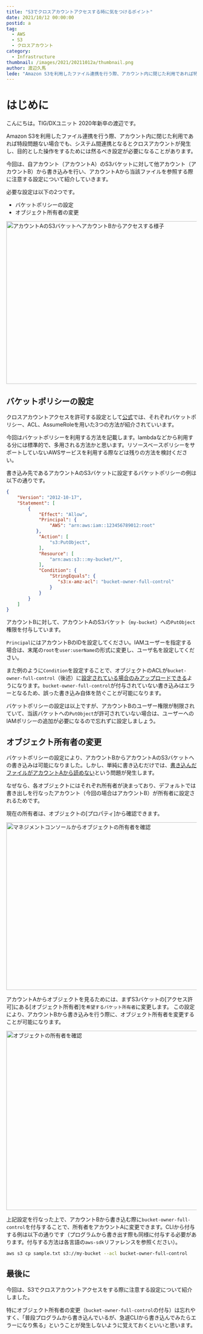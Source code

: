 ```yaml
---
title: "S3でクロスアカウントアクセスする時に気をつけるポイント"
date: 2021/10/12 00:00:00
postid: a
tag:
  - AWS
  - S3
  - クロスアカウント
category:
  - Infrastructure
thumbnail: /images/2021/20211012a/thumbnail.png
author: 渡辺久馬
lede: "Amazon S3を利用したファイル連携を行う際、アカウント内に閉じた利用であれば特段問題ない場合でも、システム間連携となるとクロスアカウントが発生し、目的とした操作をするためには然るべき設定が必要になることがあります。自アカウント（アカウントA）のS3バケットに対して他アカウント（アカウントB）から書き込みを行い、アカウントAから当該ファイルを参照する際に注意する設定について紹介していきます。"
---
```


# はじめに

こんにちは。TIG/DXユニット 2020年新卒の渡辺です。

Amazon S3を利用したファイル連携を行う際、アカウント内に閉じた利用であれば特段問題ない場合でも、システム間連携となるとクロスアカウントが発生し、目的とした操作をするためには然るべき設定が必要になることがあります。

今回は、自アカウント（アカウントA）のS3バケットに対して他アカウント（アカウントB）から書き込みを行い、アカウントAから当該ファイルを参照する際に注意する設定について紹介していきます。

必要な設定は以下の2つです。

* バケットポリシーの設定
* オブジェクト所有者の変更

<img src="/images/2021/20211012a/image.png" alt="アカウントAのS3バケットへアカウントBからアクセスする様子" width="1200" height="431" loading="lazy">

## バケットポリシーの設定

クロスアカウントアクセスを許可する設定として[公式](https://aws.amazon.com/jp/premiumsupport/knowledge-center/cross-account-access-s3/)では、それぞれバケットポリシー、ACL、AssumeRoleを用いた3つの方法が紹介されていいます。

今回はバケットポリシーを利用する方法を記載します。lambdaなどから利用する分には標準的で、多用される方法かと思います。リソースベースポリシーをサポートしていないAWSサービスを利用する際などは残りの方法を検討ください。

書き込み先であるアカウントAのS3バケットに設定するバケットポリシーの例は以下の通りです。

```json
{
    "Version": "2012-10-17",
    "Statement": [
        {
            "Effect": "Allow",
            "Principal": {
                "AWS": "arn:aws:iam::123456789012:root"
           },
            "Action": [
                "s3:PutObject",
            ],
            "Resource": [
                "arn:aws:s3:::my-bucket/*",
            ],
            "Condition": {
                "StringEquals": {
                   "s3:x-amz-acl": "bucket-owner-full-control"
                }
            }
        }
    ]
}
```

アカウントBに対して、アカウントAのS3バケット（`my-bucket`）への`PutObject`権限を付与しています。

`Principal`にはアカウントBのIDを設定してください。IAMユーザーを指定する場合は、末尾の`root`を`user:userName`の形式に変更し、ユーザ名を設定してください。

また例のように`Condition`を設定することで、オブジェクトのACLが`bucket-owner-full-control`（後述）に[設定されている場合のみアップロードできる](https://aws.amazon.com/jp/premiumsupport/knowledge-center/s3-require-object-ownership/)ようになります。`bucket-owner-full-control`が付与されていない書き込みはエラーとなるため、誤った書き込み自体を防ぐことが可能になります。

バケットポリシーの設定は以上ですが、アカウントBのユーザー権限が制限されていて、当該バケットへの`PutObject`が許可されていない場合は、ユーザーへのIAMポリシーの追加が必要になるので忘れずに設定しましょう。

## オブジェクト所有者の変更

バケットポリシーの設定により、アカウントBからアカウントAのS3バケットへの書き込みは可能になりました。しかし、単純に書き込むだけでは、[書き込んだファイルがアカウントAから読めない](https://aws.amazon.com/jp/premiumsupport/knowledge-center/s3-bucket-owner-access/)という問題が発生します。

なぜなら、各オブジェクトにはそれぞれ所有者が決まっており、デフォルトでは書き出しを行なったアカウント（今回の場合はアカウントB）が所有者に設定されるためです。

現在の所有者は、オブジェクトの[プロパティ]から確認できます。

<img src="/images/2021/20211012a/image_2.png" alt="マネジメントコンソールからオブジェクトの所有者を確認" width="1200" height="444" loading="lazy">

アカウントAからオブジェクトを見るためには、まずS3バケットの[アクセス許可]にある[オブジェクト所有者]を`希望するバケット所有者`に変更します。 この設定により、アカウントBから書き込みを行う際に、オブジェクト所有者を変更することが可能になります。

<img src="/images/2021/20211012a/image_3.png" alt="オブジェクトの所有者を確認" width="828" height="475" loading="lazy">

上記設定を行なった上で、アカウントBから書き込む際に`bucket-owner-full-control`を付与することで、所有者をアカウントAに変更できます。CLIから付与する例は以下の通りです（プログラムから書き出す際も同様に付与する必要があります。付与する方法は各言語の`aws-sdk`リファレンスを参照ください）。

```sh
aws s3 cp sample.txt s3://my-bucket --acl bucket-owner-full-control
```

## 最後に

今回は、S3でクロスアカウントアクセスをする際に注意する設定について紹介しました。

特にオブジェクト所有者の変更（`bucket-owner-full-control`の付与）は忘れやすく、「普段プログラムから書き込んでいるが、急遽CLIから書き込んでみたらエラーになり焦る」ということが発生しないように覚えておくといいと思います。

